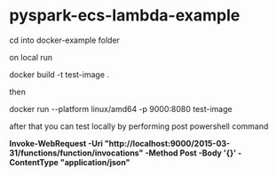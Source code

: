 # pyspark-ecs-lambda-example

cd into docker-example folder

on local run

docker build -t test-image .

then

docker run --platform linux/amd64 -p 9000:8080 test-image

after that  you can test locally by performing post
powershell command

**Invoke-WebRequest -Uri "http://localhost:9000/2015-03-31/functions/function/invocations" -Method Post -Body '{}' -ContentType "application/json"**
